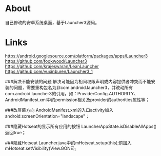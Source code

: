 # About
自己修改的安卓系统桌面，基于Launcher3源码。     

# Links
https://android.googlesource.com/platform/packages/apps/Launcher3     
https://github.com/fookwood/Launcher3    
https://github.com/krajeswaran/LeanLauncher   
https://github.com/yuxinburen/Launcher3_1   

###解决不能安装的问题
解决可能因为相同权限声明或内容提供者冲突而不能安装的问题，需要重构包名为非com.android.launcher3，并改动所有com.android.launcher3的引用，如：ProviderConfig.AUTHORITY、AndroidManifest.xml中的permission相关及provider的authorities属性等；   

###改屏幕方向
AndroidManifest.xml的入口activity加入android:screenOrientation="landscape"；   

###隐藏Hotseat的显示所有应用的按钮
LauncherAppState.isDisableAllApps()返回true；   

###隐藏Hotseat
Launcher.java中的mHotseat.setup(this);前加入mHotseat.setVisibility(View.GONE);

